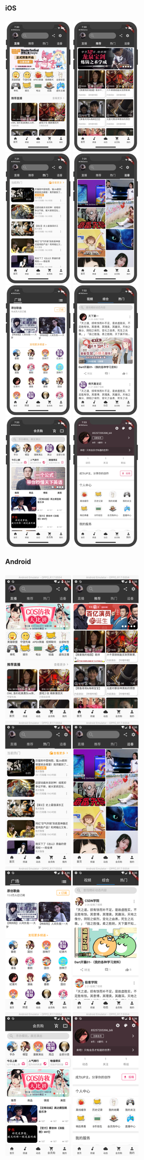 
## iOS
<h2 align"center">
<img src="/images/ios/1.png" width="210" height="413"/>
<img src="/images/ios/2.png" width="210" height="413"/>
<img src="/images/ios/3.png" width="210" height="413"/>
<img src="/images/ios/4.png" width="210" height="413"/>

<img src="/images/ios/5.png" width="210" height="413"/>
<img src="/images/ios/6.png" width="210" height="413"/>
<img src="/images/ios/7.png" width="210" height="413"/>
<img src="/images/ios/8.png" width="210" height="413"/>

</h2>

## Android
<h2 align"center">
<img src="/images/android/1.png" width="210" height="457"/>
<img src="/images/android/2.png" width="210" height="457"/>
<img src="/images/android/3.png" width="210" height="457"/>
<img src="/images/android/4.png" width="210" height="457"/>

<img src="/images/android/5.png" width="210" height="457"/>
<img src="/images/android/6.png" width="210" height="457"/>
<img src="/images/android/7.png" width="210" height="457"/>
<img src="/images/android/8.png" width="210" height="457"/>

</h2>
